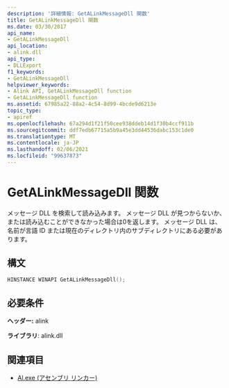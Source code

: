 ```yaml
---
description: '詳細情報: GetALinkMessageDll 関数'
title: GetALinkMessageDll 関数
ms.date: 03/30/2017
api_name:
- GetALinkMessageDll
api_location:
- alink.dll
api_type:
- DLLExport
f1_keywords:
- GetALinkMessageDll
helpviewer_keywords:
- Alink API, GetALinkMessageDll function
- GetALinkMessageDll function
ms.assetid: 67985a22-88a2-4c54-8d99-4bcde9d6213e
topic_type:
- apiref
ms.openlocfilehash: 67a294d1f21f50cee938ddeb14d1f30b4ccf911b
ms.sourcegitcommit: ddf7edb67715a5b9a45e3dd44536dabc153c1de0
ms.translationtype: MT
ms.contentlocale: ja-JP
ms.lasthandoff: 02/06/2021
ms.locfileid: "99637873"
---
```

# <a name="getalinkmessagedll-function"></a>GetALinkMessageDll 関数

メッセージ DLL を検索して読み込みます。 メッセージ DLL が見つからないか、または読み込むことができなかった場合は0を返します。 メッセージ DLL は、名前が言語 ID または現在のディレクトリ内のサブディレクトリにある必要があります。  
  
## <a name="syntax"></a>構文  
  
```cpp  
HINSTANCE WINAPI GetALinkMessageDll();  
```  
  
## <a name="requirements"></a>必要条件  

 **ヘッダー:** alink  
  
 **ライブラリ**: alink.dll  
  
## <a name="see-also"></a>関連項目

- [Al.exe (アセンブリ リンカー)](../../tools/al-exe-assembly-linker.md)
